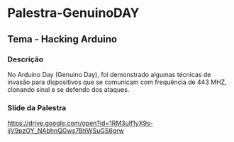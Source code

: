 # Palestra-GenuinoDAY

## Tema - Hacking Arduino

### Descrição 

No Arduino Day (Genuino Day), foi demonstrado algumas técnicas de invasão para dispositivos que se comunicam com frequência de 443 MHZ, clonando sinal e se defendo dos ataques.

### Slide da Palestra

https://drive.google.com/open?id=1RM3ulf1yX9s-ijV9pzOY_NAbhnQGws7BtiWSuGS6grw


